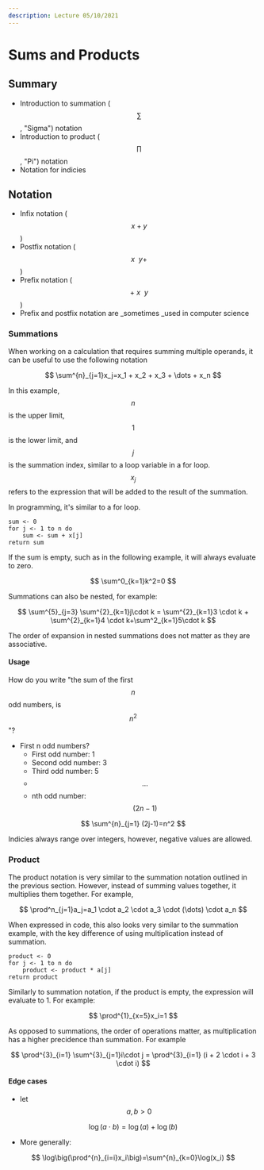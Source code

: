 ```yaml
---
description: Lecture 05/10/2021
---
```


# Sums and Products

## Summary

* Introduction to summation ($$\sum$$ , "Sigma") notation
* Introduction to product ($$\prod$$ , "Pi") notation
* Notation for indicies

## Notation 

* Infix notation ( $$x + y$$ )
* Postfix notation ( $$x~~y +$$ ) 
* Prefix notation ( $$+~x~~y$$ ) 
* Prefix and postfix notation are _sometimes _used in computer science

### Summations

When working on a calculation that requires summing multiple operands, it can be useful to use the following notation

$$
\sum^{n}_{j=1}x_j=x_1 + x_2 + x_3 + \dots + x_n
$$

In this example, $$n$$ is the upper limit, $$1$$ is the lower limit, and $$j$$ is the summation index, similar to a loop variable in a for loop. $$x_j$$ refers to the expression that will be added to the result of the summation. 

In programming, it's similar to a for loop.

```
sum <- 0 
for j <- 1 to n do 
    sum <- sum + x[j]
return sum 
```

If the sum is empty, such as in the following example, it will always evaluate to zero. 

$$
\sum^0_{k=1}k^2=0
$$

Summations can also be nested, for example:

$$
\sum^{5}_{j=3} \sum^{2}_{k=1}j\cdot k = \sum^{2}_{k=1}3 \cdot k + \sum^{2}_{k=1}4 \cdot k+\sum^2_{k=1}5\cdot k
$$

The order of expansion in nested summations does not matter as they are associative. 

#### Usage

How do you write "the sum of the first $$n$$ odd numbers, is $$n^2$$"?

* First n odd numbers?
  * First odd number: 1
  * Second odd number: 3
  * Third odd number: 5
  * $$\dots$$ 
  * nth odd number: $$(2n - 1)$$ 

$$
\sum^{n}_{j=1} (2j-1)=n^2
$$

Indicies always range over integers, however, negative values are allowed. 

### Product 

The product notation is very similar to the summation notation outlined in the previous section. However, instead of summing values together, it multiplies them together. For example,

$$
\prod^n_{j=1}a_j=a_1 \cdot a_2 \cdot a_3 \cdot (\dots) \cdot a_n
$$

When expressed in code, this also looks very similar to the summation example, with the key difference of using multiplication instead of summation. 

```
product <- 0
for j <- 1 to n do 
    product <- product * a[j]
return product 
```

Similarly to summation notation, if the product is empty, the expression will evaluate to 1. For example:

$$
\prod^{1}_{x=5}x_i=1
$$

As opposed to summations, the order of operations matter, as multiplication has a higher precidence than summation. For example

$$
\prod^{3}_{i=1} \sum^{3}_{j=1}i\cdot j = \prod^{3}_{i=1} (i + 2 \cdot i + 3 \cdot i)
$$

#### Edge cases

* let $$a, b>0$$ 

$$
\log(a \cdot b)=\log(a)+\log(b)
$$

* More generally:



$$
\log\big(\prod^{n}_{i=i}x_i\big)=\sum^{n}_{k=0}\log(x_i)
$$

